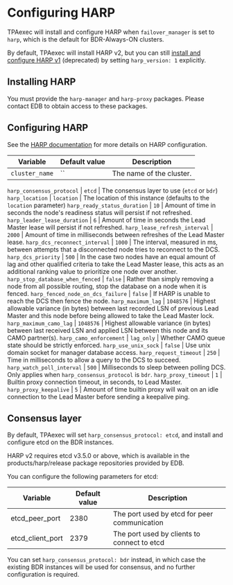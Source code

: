 # Configuring HARP

TPAexec will install and configure HARP when `failover_manager` is set
to `harp`, which is the default for BDR-Always-ON clusters.

By default, TPAexec will install HARP v2, but you can still
[install and configure HARP v1](harp1.md) (deprecated)
by setting `harp_version: 1` explicitly.

## Installing HARP

You must provide the `harp-manager` and `harp-proxy` packages. Please
contact EDB to obtain access to these packages.

## Configuring HARP 

See the [HARP documentation](https://documentation.enterprisedb.com/harp/release/latest/configuration/)
for more details on HARP configuration. 

Variable | Default value | Description
---- | ---- | ---
`cluster_name` | `` | The name of the cluster.

`harp_consensus_protocol` | `etcd` | The consensus layer to use (`etcd` or `bdr`)
`harp_location` | `location` | The location of this instance (defaults to the `location` parameter)
`harp_ready_status_duration` | `10` | Amount of time in seconds the node's readiness status will persist if not refreshed.
`harp_leader_lease_duration` | `6` | Amount of time in seconds the Lead Master lease will persist if not refreshed.
`harp_lease_refresh_interval` | `2000` | Amount of time in milliseconds between refreshes of the Lead Master lease.
`harp_dcs_reconnect_interval` | `1000` | The interval, measured in ms, between attempts that a disconnected node tries to reconnect to the DCS.
`harp_dcs_priority` | `500` | In the case two nodes have an equal amount of lag and other qualified criteria to take the Lead Master lease, this acts as an additional ranking value to prioritize one node over another. 
`harp_stop_database_when_fenced` | `false` | Rather than simply removing a node from all possible routing, stop the database on a node when it is fenced.
`harp_fenced_node_on_dcs_failure` | `false` | If HARP is unable to reach the DCS then fence the node.
`harp_maximum_lag` | `1048576` | Highest allowable variance (in bytes) between last recorded LSN of previous Lead Master and this node before being allowed to take the Lead Master lock.
`harp_maximum_camo_lag` | `1048576` | Highest allowable variance (in bytes) between last received LSN and applied LSN between this node and its CAMO partner(s).
`harp_camo_enforcement` | `lag_only` | Whether CAMO queue state should be strictly enforced. 
`harp_use_unix_sock` | `false` | Use unix domain socket for manager database access.
`harp_request_timeout` | `250` | Time in milliseconds to allow a query to the DCS to succeed.  
`harp_watch_poll_interval` | `500` | Milliseconds to sleep between polling DCS.  Only applies when `harp_consensus_protocol` is `bdr`.
`harp_proxy_timeout` | `1` | Builtin proxy connection timeout, in seconds, to Lead Master.
`harp_proxy_keepalive` | `5` | Amount of time builtin proxy will wait on an idle connection to the Lead Master before sending a keepalive ping.
## Consensus layer

By default, TPAexec will set `harp_consensus_protocol: etcd`, and
install and configure etcd on the BDR instances.

HARP v2 requires etcd v3.5.0 or above, which is available in the
products/harp/release package repositories provided by EDB.

You can configure the following parameters for etcd:

Variable	| Default value	| Description
---|---|---
etcd_peer_port	| 2380	| The port used by etcd for peer communication
etcd_client_port	| 2379	| The port used by clients to connect to etcd

You can set `harp_consensus_protocol: bdr` instead, in which case the
existing BDR instances will be used for consensus, and no further
configuration is required.
